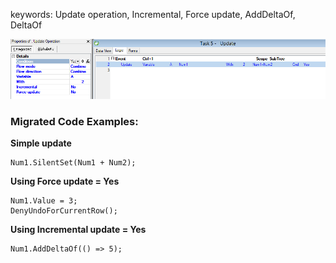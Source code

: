 ﻿keywords: Update operation, Incremental, Force update, AddDeltaOf, DeltaOf

![Update](Update.png)


### Migrated Code Examples:

**Simple update**
```csdiff
Num1.SilentSet(Num1 + Num2);
```


**Using Force update = Yes**
```csdiff
Num1.Value = 3;
DenyUndoForCurrentRow();
```

**Using Incremental update = Yes**
```csdiff
Num1.AddDeltaOf(() => 5);
```

